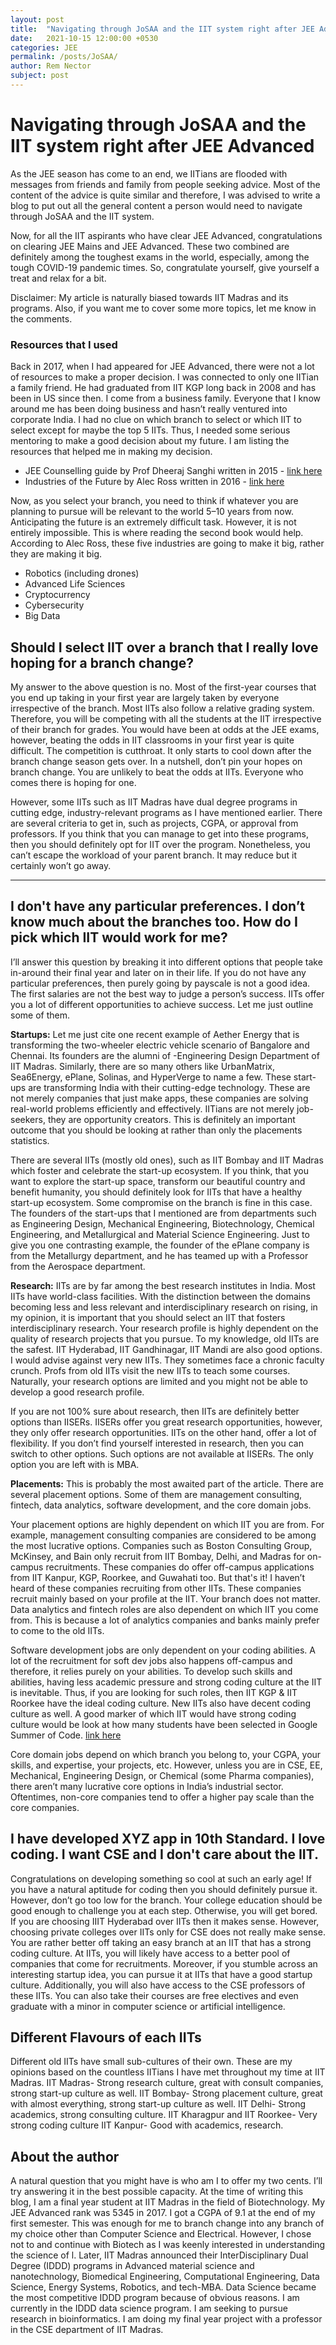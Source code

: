 ```yaml
---
layout: post
title:  "Navigating through JoSAA and the IIT system right after JEE Advanced"
date:   2021-10-15 12:00:00 +0530
categories: JEE
permalink: /posts/JoSAA/
author: Rem Nector
subject: post
---
```


# Navigating through JoSAA and the IIT system right after JEE Advanced

As the JEE season has come to an end, we IITians are flooded with messages from friends and family from people seeking advice. Most of the content of the advice is quite similar and therefore, I was advised to write a blog to put out all the general content a person would need to navigate through JoSAA and the IIT system.

Now, for all the IIT aspirants who have clear JEE Advanced, congratulations on clearing JEE Mains and JEE Advanced. These two combined are definitely among the toughest exams in the world, especially, among the tough COVID-19 pandemic times. So, congratulate yourself, give yourself a treat and relax for a bit.

Disclaimer: My article is naturally biased towards IIT Madras and its programs. Also, if you want me to cover some more topics, let me know in the comments.

### Resources that I used
Back in 2017, when I had appeared for JEE Advanced, there were not a lot of resources to make a proper decision. I was connected to only one IITian a family friend. He had graduated from IIT KGP long back in 2008 and has been in US since then. I come from a business family. Everyone that I know around me has been doing business and hasn’t really ventured into corporate India. I had no clue on which branch to select or which IIT to select except for maybe the top 5 IITs. Thus, I needed some serious mentoring to make a good decision about my future. I am listing the resources that helped me in making my decision.

 - JEE Counselling guide by Prof Dheeraj Sanghi written in 2015 - [link here](https://dsanghi.blogspot.com/2015/06/a-guide-to-jee-counseling-2015.html)
 - Industries of the Future by Alec Ross written in 2016 - [link here](https://www.amazon.in/Industries-Future-Alec-Ross/dp/1476753660)

Now, as you select your branch, you need to think if whatever you are planning to pursue will be relevant to the world 5–10 years from now. Anticipating the future is an extremely difficult task. However, it is not entirely impossible. This is where reading the second book would help. According to Alec Ross, these five industries are going to make it big, rather they are making it big.

 - Robotics (including drones)
 - Advanced Life Sciences
 - Cryptocurrency
 - Cybersecurity
 - Big Data

## Should I select IIT over a branch that I really love hoping for a branch change?
My answer to the above question is no. Most of the first-year courses that you end up taking in your first year are largely taken by everyone irrespective of the branch. Most IITs also follow a relative grading system. Therefore, you will be competing with all the students at the IIT irrespective of their branch for grades. You would have been at odds at the JEE exams, however, beating the odds in IIT classrooms in your first year is quite difficult. The competition is cutthroat. It only starts to cool down after the branch change season gets over. In a nutshell, don’t pin your hopes on branch change. You are unlikely to beat the odds at IITs. Everyone who comes there is hoping for one.

However, some IITs such as IIT Madras have dual degree programs in cutting edge, industry-relevant programs as I have mentioned earlier. There are several criteria to get in, such as projects, CGPA, or approval from professors. If you think that you can manage to get into these programs, then you should definitely opt for IIT over the program. Nonetheless, you can’t escape the workload of your parent branch. It may reduce but it certainly won’t go away.

--- 

## I don't have any particular preferences. I don’t know much about the branches too. How do I pick which IIT would work for me?

I’ll answer this question by breaking it into different options that people take in-around their final year and later on in their life. If you do not have any particular preferences, then purely going by payscale is not a good idea. The first salaries are not the best way to judge a person’s success. IITs offer you a lot of different opportunities to achieve success. Let me just outline some of them.

**Startups:** Let me just cite one recent example of Aether Energy that is transforming the two-wheeler electric vehicle scenario of Bangalore and Chennai. Its founders are the alumni of -Engineering Design Department of IIT Madras. Similarly, there are so many others like UrbanMatrix, Sea6Energy, ePlane, Solinas, and HyperVerge to name a few. These start-ups are transforming India with their cutting-edge technology. These are not merely companies that just make apps, these companies are solving real-world problems efficiently and effectively. IITians are not merely job-seekers, they are opportunity creators. This is definitely an important outcome that you should be looking at rather than only the placements statistics.

There are several IITs (mostly old ones), such as IIT Bombay and IIT Madras which foster and celebrate the start-up ecosystem. If you think, that you want to explore the start-up space, transform our beautiful country and benefit humanity, you should definitely look for IITs that have a healthy start-up ecosystem. Some compromise on the branch is fine in this case. The founders of the start-ups that I mentioned are from departments such as Engineering Design, Mechanical Engineering, Biotechnology, Chemical Engineering, and Metallurgical and Material Science Engineering. Just to give you one contrasting example, the founder of the ePlane company is from the Metallurgy department, and he has teamed up with a Professor from the Aerospace department.

**Research:** IITs are by far among the best research institutes in India. Most IITs have world-class facilities. With the distinction between the domains becoming less and less relevant and interdisciplinary research on rising, in my opinion, it is important that you should select an IIT that fosters interdisciplinary research. Your research profile is highly dependent on the quality of research projects that you pursue. To my knowledge, old IITs are the safest. IIT Hyderabad, IIT Gandhinagar, IIT Mandi are also good options. I would advise against very new IITs. They sometimes face a chronic faculty crunch. Profs from old IITs visit the new IITs to teach some courses. Naturally, your research options are limited and you might not be able to develop a good research profile.

If you are not 100% sure about research, then IITs are definitely better options than IISERs. IISERs offer you great research opportunities, however, they only offer research opportunities. IITs on the other hand, offer a lot of flexibility. If you don’t find yourself interested in research, then you can switch to other options. Such options are not available at IISERs. The only option you are left with is MBA.

**Placements:** This is probably the most awaited part of the article. There are several placement options. Some of them are management consulting, fintech, data analytics, software development, and the core domain jobs.

Your placement options are highly dependent on which IIT you are from. For example, management consulting companies are considered to be among the most lucrative options. Companies such as Boston Consulting Group, McKinsey, and Bain only recruit from IIT Bombay, Delhi, and Madras for on-campus recruitments. These companies do offer off-campus applications from IIT Kanpur, KGP, Roorkee, and Guwahati too. But that's it! I haven’t heard of these companies recruiting from other IITs. These companies recruit mainly based on your profile at the IIT. Your branch does not matter. Data analytics and fintech roles are also dependent on which IIT you come from. This is because a lot of analytics companies and banks mainly prefer to come to the old IITs.

Software development jobs are only dependent on your coding abilities. A lot of the recruitment for soft dev jobs also happens off-campus and therefore, it relies purely on your abilities. To develop such skills and abilities, having less academic pressure and strong coding culture at the IIT is inevitable. Thus, if you are looking for such roles, then IIT KGP & IIT Roorkee have the ideal coding culture. New IITs also have decent coding culture as well. A good marker of which IIT would have strong coding culture would be look at how many students have been selected in Google Summer of Code. 
[link here](https://opensource.googleblog.com/2021/06/google-summer-of-code-2021-student-stats.html)

Core domain jobs depend on which branch you belong to, your CGPA, your skills, and expertise, your projects, etc. However, unless you are in CSE, EE, Mechanical, Engineering Design, or Chemical (some Pharma companies), there aren’t many lucrative core options in India’s industrial sector. Oftentimes, non-core companies tend to offer a higher pay scale than the core companies. 

## I have developed XYZ app in 10th Standard. I love coding. I want CSE and I don't care about the IIT.

Congratulations on developing something so cool at such an early age! If you have a natural aptitude for coding then you should definitely pursue it. However, don’t go too low for the branch. Your college education should be good enough to challenge you at each step. Otherwise, you will get bored. If you are choosing IIIT Hyderabad over IITs then it makes sense. However, choosing private colleges over IITs only for CSE does not really make sense. You are rather better off taking an easy branch at an IIT that has a strong coding culture. At IITs, you will likely have access to a better pool of companies that come for recruitments. Moreover, if you stumble across an interesting startup idea, you can pursue it at IITs that have a good startup culture. Additionally, you will also have access to the CSE professors of these IITs. You can also take their courses are free electives and even graduate with a minor in computer science or artificial intelligence.

## Different Flavours of each IITs
Different old IITs have small sub-cultures of their own. These are my opinions based on the countless IITians I have met throughout my time at IIT Madras.
IIT Madras- Strong research culture, great with consult companies, strong start-up culture as well. 
IIT Bombay- Strong placement culture, great with almost everything, strong start-up culture as well.
IIT Delhi- Strong academics, strong consulting culture.
IIT Kharagpur and IIT Roorkee- Very strong coding culture
IIT Kanpur- Good with academics, research.

## About the author
A natural question that you might have is who am I to offer my two cents. I’ll try answering it in the best possible capacity. At the time of writing this blog, I am a final year student at IIT Madras in the field of Biotechnology. My JEE Advanced rank was 5345 in 2017. I got a CGPA of 9.1 at the end of my first semester. This was enough for me to branch change into any branch of my choice other than Computer Science and Electrical. However, I chose not to and continue with Biotech as I was keenly interested in understanding the science of l. Later, IIT Madras announced their InterDisciplinary Dual Degree (IDDD) programs in Advanced material science and nanotechnology, Biomedical Engineering, Computational Engineering, Data Science, Energy Systems, Robotics, and tech-MBA. Data Science became the most competitive IDDD program because of obvious reasons. I am currently in the IDDD data science program. I am seeking to pursue research in bioinformatics. I am doing my final year project with a professor in the CSE department of IIT Madras.
